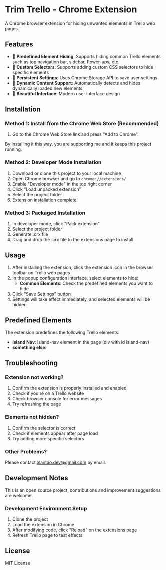 # Trim Trello - Chrome Extension

A Chrome browser extension for hiding unwanted elements in Trello web pages.

## Features

- 🎯 **Predefined Element Hiding**: Supports hiding common Trello elements such as top navigation bar, sidebar, Power-ups, etc.
- 🔧 **Custom Selectors**: Supports adding custom CSS selectors to hide specific elements
- 💾 **Persistent Settings**: Uses Chrome Storage API to save user settings
- 🔄 **Dynamic Content Support**: Automatically detects and hides dynamically loaded new elements
- 🎨 **Beautiful Interface**: Modern user interface design

## Installation

### Method 1: Install from the Chrome Web Store (Recommended)

1. Go to the Chrome Web Store link []() and press "Add to Chrome".

By installing it this way, you are supporting me and it keeps this project running. 

### Method 2: Developer Mode Installation

1. Download or clone this project to your local machine
2. Open Chrome browser and go to `chrome://extensions/`
3. Enable "Developer mode" in the top right corner
4. Click "Load unpacked extension"
5. Select the project folder
6. Extension installation complete!

### Method 3: Packaged Installation

1. In developer mode, click "Pack extension"
2. Select the project folder
3. Generate .crx file
4. Drag and drop the .crx file to the extensions page to install

## Usage

1. After installing the extension, click the extension icon in the browser toolbar on Trello web pages
2. In the popup configuration interface, select elements to hide:
   - **Common Elements**: Check the predefined elements you want to hide
3. Click "Save Settings" button
4. Settings will take effect immediately, and selected elements will be hidden

## Predefined Elements

The extension predefines the following Trello elements:

- **Island Nav**: island-nav element in the page (div with id island-nav)
- **something else**: 

## Troubleshooting

### Extension not working?

1. Confirm the extension is properly installed and enabled
2. Check if you're on a Trello website
3. Check browser console for error messages
4. Try refreshing the page

### Elements not hidden?

1. Confirm the selector is correct
2. Check if elements appear after page load
3. Try adding more specific selectors

### Other Problems?
Please contact alantao.dev@gmail.com by email. 

## Development Notes

This is an open source project, contributions and improvement suggestions are welcome.

### Development Environment Setup

1. Clone the project
2. Load the extension in Chrome
3. After modifying code, click "Reload" on the extensions page
4. Refresh Trello page to test effects

## License

MIT License
